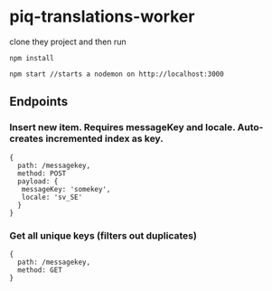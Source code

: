 # piq-translations-worker

clone they project and then run

```
npm install
```

```
npm start //starts a nodemon on http://localhost:3000
```
## Endpoints

### Insert new item. Requires messageKey and locale. Auto-creates incremented index as key.
```
{
  path: /messagekey,
  method: POST
  payload: {
   messageKey: 'somekey',
   locale: 'sv_SE'
  }
}
```

### Get all unique keys (filters out duplicates)
```
{
  path: /messagekey,
  method: GET
}
```



